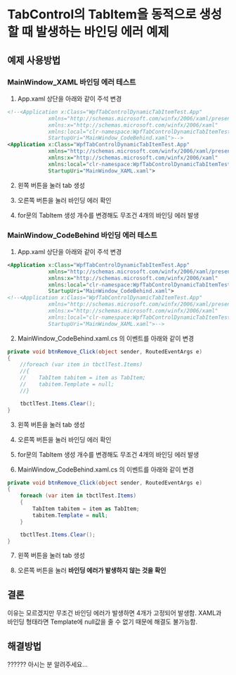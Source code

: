 ﻿# TabControl의 TabItem을 동적으로 생성할 때 발생하는 바인딩 에러 예제

## 예제 사용방법

### MainWindow_XAML 바인딩 에러 테스트

1. App.xaml 상단을 아래와 같이 주석 변경

```xml
<!--<Application x:Class="WpfTabControlDynamicTabItemTest.App"
             xmlns="http://schemas.microsoft.com/winfx/2006/xaml/presentation"
             xmlns:x="http://schemas.microsoft.com/winfx/2006/xaml"
             xmlns:local="clr-namespace:WpfTabControlDynamicTabItemTest"
             StartupUri="MainWindow_CodeBehind.xaml">-->
<Application x:Class="WpfTabControlDynamicTabItemTest.App"
             xmlns="http://schemas.microsoft.com/winfx/2006/xaml/presentation"
             xmlns:x="http://schemas.microsoft.com/winfx/2006/xaml"
             xmlns:local="clr-namespace:WpfTabControlDynamicTabItemTest"
             StartupUri="MainWindow_XAML.xaml">
```

2. 왼쪽 버튼을 눌러 tab 생성

3. 오른쪽 버튼을 눌러 바인딩 에러 확인

4. for문의 TabItem 생성 개수를 변경해도 무조건 4개의 바인딩 에러 발생

### MainWindow_CodeBehind 바인딩 에러 테스트

1. App.xaml 상단을 아래와 같이 주석 변경

```xml
<Application x:Class="WpfTabControlDynamicTabItemTest.App"
             xmlns="http://schemas.microsoft.com/winfx/2006/xaml/presentation"
             xmlns:x="http://schemas.microsoft.com/winfx/2006/xaml"
             xmlns:local="clr-namespace:WpfTabControlDynamicTabItemTest"
             StartupUri="MainWindow_CodeBehind.xaml">
<!--<Application x:Class="WpfTabControlDynamicTabItemTest.App"
             xmlns="http://schemas.microsoft.com/winfx/2006/xaml/presentation"
             xmlns:x="http://schemas.microsoft.com/winfx/2006/xaml"
             xmlns:local="clr-namespace:WpfTabControlDynamicTabItemTest"
             StartupUri="MainWindow_XAML.xaml">-->
```

2. MainWindow_CodeBehind.xaml.cs 의 이벤트를 아래와 같이 변경

```cs
private void btnRemove_Click(object sender, RoutedEventArgs e)
{
    //foreach (var item in tbctlTest.Items)
    //{
    //    TabItem tabitem = item as TabItem;
    //    tabitem.Template = null;
    //}

    tbctlTest.Items.Clear();
}
```

3. 왼쪽 버튼을 눌러 tab 생성

4. 오른쪽 버튼을 눌러 바인딩 에러 확인

5. for문의 TabItem 생성 개수를 변경해도 무조건 4개의 바인딩 에러 발생

6. MainWindow_CodeBehind.xaml.cs 의 이벤트를 아래와 같이 변경

```cs
private void btnRemove_Click(object sender, RoutedEventArgs e)
{
    foreach (var item in tbctlTest.Items)
    {
        TabItem tabitem = item as TabItem;
        tabitem.Template = null;
    }

    tbctlTest.Items.Clear();
}
```

7. 왼쪽 버튼을 눌러 tab 생성

4. 오른쪽 버튼을 눌러 **바인딩 에러가 발생하지 않는 것을 확인**

## 결론

이유는 모르겠지만 무조건 바인딩 에러가 발생하면 4개가 고정되어 발생함.
XAML과 바인딩 형태라면 Template에 null값을 줄 수 없기 때문에 해결도 불가능함.

## 해결방법

?????? 아시는 분 알려주세요...
